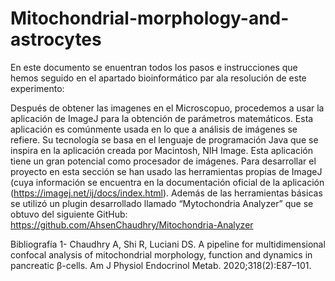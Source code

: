 # Mitochondrial-morphology-and-astrocytes

En este documento se enuentran todos los pasos e instrucciones que hemos seguido en el apartado bioinformático par ala resolución de este experimento: 

Después de obtener las imagenes en el Microscopuo, procedemos a usar la aplicación de ImageJ para la obtención de parámetros matemáticos. Esta aplicación es comúnmente usada en lo que a análisis de imágenes se refiere. Su tecnología se basa en el lenguaje de programación Java que se inspira en la aplicación creada por Macintosh, NIH Image. Esta aplicación tiene un gran potencial como procesador de imágenes. Para desarrollar el proyecto en esta sección se han usado las herramientas propias de ImageJ (cuya información se encuentra en la documentación oficial de la aplicación (https://imagej.net/ij/docs/index.html).  Además de las herramientas básicas se utilizó un plugin desarrollado llamado “Mytochondria Analyzer” que se obtuvo del siguiente GitHub: https://github.com/AhsenChaudhry/Mitochondria-Analyzer 




Bibliografía
1- Chaudhry A, Shi R, Luciani DS. A pipeline for multidimensional confocal analysis of mitochondrial morphology, function and dynamics in pancreatic β-cells. Am J Physiol Endocrinol Metab. 2020;318(2):E87–101. 
